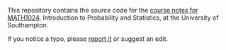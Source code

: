This repository contains the source code for the  [course notes for MATH1024](https://heogden.github.io/math1024/), Introduction to Probability and Statistics, at the University of Southampton. 

If you notice a typo, please [report it](https://github.com/heogden/math1024/issues) or suggest an edit.
